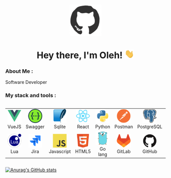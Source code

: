<div id="header" align="center">
<!-- in your header -->
<link rel="stylesheet" href="https://cdn.jsdelivr.net/gh/devicons/devicon@latest/devicon.min.css">

<!-- in your body -->
<img src="./assets/github.gif" width="100"/>
<h1>
Hey there, I'm Oleh!
<img src="./assets/giphy.gif" width="30px" alt="GIF">
</h1>
</div>

### About Me :

Software Developer

### My stack and tools :

<div style="display: flex; align-items: flex-start; align: center">
<table align="center">
  <tr>
    <td align="center" width="88">
        <img src="./images/vuejs-original.svg" alt="VueJS" width="44" height="44"/>
        <br>VueJS
    </td>
    <td align="center" width="88">
        <img src="./images/swagger-original.svg" alt="Swagger" width="44" height="44"/>
        <br>Swagger
    </td>
    <td align="center" width="88">
        <img src="./images/sqlite-original.svg" alt="react" width="44" height="44"/>
        <br>Sqlite
    </td>
    <td align="center" width="88">
        <img src="./images/react-original.svg" alt="react" width="44" height="44"/>
        <br>React
    </td>
    <td align="center" width="88">
        <img src="./images/python-original.svg" alt="python" width="44" height="44"/>
        <br>Python
    </td>
    <td align="center" width="88">
        <img src="./images/postman-original.svg" alt="Postman" width="44" height="44"/>
        <br>Postman
    </td>
    <td align="center" width="88">
        <img src="./images/postgresql-original.svg" alt="PostgreSQL" width="44" height="44"/>
        <br>PostgreSQL
    </td>
    <td align="center" width="88">
        <img src="./images/pnpm-original.svg" alt="Pnpm" width="44" height="44"/>
        <br>Pnpm
    </td>
    <td align="center" width="88">
        <img src="./images/nextjs-original.svg" alt="NextJS" width="44" height="44"/>
        <br>NextJS
    </td>
    <td align="center" width="88">
        <img src="./images/neovim-original.svg" alt="Neovim" width="44" height="44"/>
        <br>Neovim
    </td>
    <td align="center" width="88">
        <img src="./images/mysql-original.svg" alt="MySql" width="44" height="44"/>
        <br>MySql
    </td>
    <td align="center" width="88">
        <img src="./images/mongodb-original.svg" alt="MongoDB" width="44" height="44"/>
        <br>MongoDB
    </td>
  </tr>
  <tr>
    <td align="center" width="88">
        <img src="./images/lua-original.svg" alt="Lua" width="44" height="44"/>
        <br>Lua
    </td>
    <td align="center" width="88">
        <img src="./images/jira-original.svg" alt="Jira" width="44" height="44"/>
        <br>Jira
    </td>
    <td align="center" width="88">
        <img src="./images/javascript-original.svg" alt="Javascript" width="44" height="44"/>
        <br>Javascript
    </td>
    <td align="center" width="88">
        <img src="./images/html5-original.svg" alt="HTML5" width="44" height="44"/>
        <br>HTML5
    </td>
    <td align="center" width="88">
        <img src="./images/go-original.svg" alt="Go lang" width="44" height="44"/>
        <br>Go lang
    </td>
    <td align="center" width="88">
        <img src="./images/gitlab-original.svg" alt="GitLab" width="44" height="44"/>
        <br>GitLab
    </td>
    <td align="center" width="88">
        <img src="./images/github-original.svg" alt="GitHub" width="44" height="44"/>
        <br>GitHub
    </td>
    <td align="center" width="88">
        <img src="./images/git-original.svg" alt="Git" width="44" height="44"/>
        <br>Git
    </td>
    <td align="center" width="88">
        <img src="./images/elasticsearch-original.svg" alt="ElasticSearch" width="44" height="44"/>
        <br>ElasticSearch
    </td>
    <td align="center" width="88">
        <img src="./images/docker-original.svg" alt="Docker" width="44" height="44"/>
        <br>Docker
    </td>
    <td align="center" width="88">
        <img src="./images/dbeaver-original.svg" alt="DBeaver" width="44" height="44"/>
        <br>DBeaver
    </td>
  </tr>
</table>
</div>



[![Anurag's GitHub stats](https://github-readme-stats.vercel.app/api?username=nexeranet)](https://github.com/anuraghazra/github-readme-stats)
<!---
nexeranet/nexeranet is a ✨ special ✨ repository because its `README.md` (this file) appears on your GitHub profile.
You can click the Preview link to take a look at your changes.
--->
